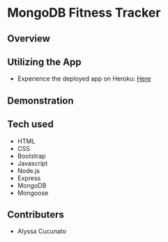 # MongoDB Fitness Tracker

## Overview

## Utilizing the App

- Experience the deployed app on Heroku: [Here](https://grouptriptips.herokuapp.com/ "Here")

## Demonstration

## Tech used

- HTML
- CSS
- Bootstrap
- Javascript
- Node.js
- Express
- MongoDB
- Mongoose

## Contributers

- Alyssa Cucunato
